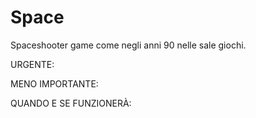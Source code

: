 # Space

Spaceshooter game come negli anni 90 nelle sale giochi.

URGENTE:

MENO IMPORTANTE:

QUANDO E SE FUNZIONERÀ:
